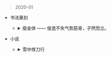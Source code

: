 > 2020-01

- 书法篆刻
  
  * <details>
    <summary>瘦金体 —— 俊逸不失气势筋骨，孑然而立。</summary>
  
    - 特点：内紧外松、上轻下重、左紧右松、上紧下松。
    - 选笔：宋徽宗用笔，长锋狼毫勾线笔。中性笔。
    - 临帖：《宋徽宗真书千字文》。楷书写成，行书笔意少，便于对字体对把握。
    </details>

- 小说
  
  * <details>
    <summary>雪中悍刀行</summary>
  
    - 王维学痴痴道：“好一个山渐青了。”
    - 偶尔询问几句，附和几句，捧场几句，相谈甚欢。
    - 将军白头怕新甲，美人迟暮畏铜镜。
    </details>

